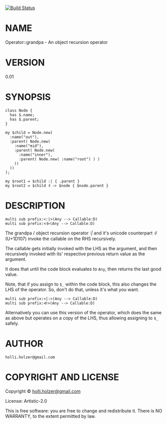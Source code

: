 [![Build Status](https://travis-ci.org/holli-holzer/Operator-grandpa.svg?branch=master)](https://travis-ci.org/holli-holzer/Operator-grandpa)

NAME
====

Operator::grandpa - An object recursion operator

VERSION
=======

0.01

SYNOPSIS
========

    class Node {
      has $.name;
      has $.parent;
    }

    my $child = Node.new(
      :name("out"),
      :parent( Node.new(
        :name("mid"),
        :parent( Node.new(
          :name("inner"),
          :parent( Node.new( :name("root") ) )
        ))
      ))
    );

    my $root1 = $child :| { .parent }
    my $root2 = $child 𝄇 -> $node { $node.parent }

DESCRIPTION
===========

    multi sub prefix:<:|>(Any --> Callable:D)
    multi sub prefix:<𝄇>(Any --> Callable:D)

The grandpa / object recursion operator *:|* and it's unicode counterpart *𝄇* (U+1D107) invoke the callable on the RHS recursively.

The callable gets initially invoked with the LHS as the argument, and then recursively invoked with its' respective previous return value as the argument.

It does that until the code block evaluates to `Any`, then returns the last good value.

Note, that if you assign to `$_` within the code block, this also changes the LHS of the operator. So, don't do that, unless it's what you want.

    multi sub prefix:<|:>(Any --> Callable:D)
    multi sub prefix:<𝄆>(Any --> Callable:D)

Alternatively you can use this version of the operator, which does the same as above but operates on a copy of the LHS, thus allowing assigning to `$_` safely.

AUTHOR
======

    holli.holzer@gmail.com

COPYRIGHT AND LICENSE
=====================

Copyright © holli.holzer@gmail.com

License: Artistic-2.0

This is free software: you are free to change and redistribute it. There is NO WARRANTY, to the extent permitted by law.
